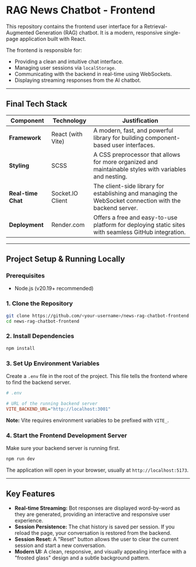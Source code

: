 # RAG News Chatbot - Frontend

This repository contains the frontend user interface for a Retrieval-Augmented Generation (RAG) chatbot. It is a modern, responsive single-page application built with React.

The frontend is responsible for:
- Providing a clean and intuitive chat interface.
- Managing user sessions via `localStorage`.
- Communicating with the backend in real-time using WebSockets.
- Displaying streaming responses from the AI chatbot.

---

## Final Tech Stack

| Component         | Technology                               | Justification                                                                                              |
| ----------------- | ---------------------------------------- | ---------------------------------------------------------------------------------------------------------- |
| **Framework**     | React (with Vite)                        | A modern, fast, and powerful library for building component-based user interfaces.                         |
| **Styling**       | SCSS                                     | A CSS preprocessor that allows for more organized and maintainable styles with variables and nesting.      |
| **Real-time Chat**| Socket.IO Client                         | The client-side library for establishing and managing the WebSocket connection with the backend server.    |
| **Deployment**    | Render.com                               | Offers a free and easy-to-use platform for deploying static sites with seamless GitHub integration.        |

---

## Project Setup & Running Locally

### Prerequisites
- Node.js (v20.19+ recommended)

### 1. Clone the Repository
```bash
git clone https://github.com/<your-username>/news-rag-chatbot-frontend.git
cd news-rag-chatbot-frontend
```

### 2. Install Dependencies
```bash
npm install
```

### 3. Set Up Environment Variables
Create a `.env` file in the root of the project. This file tells the frontend where to find the backend server.
```ini
# .env

# URL of the running backend server
VITE_BACKEND_URL="http://localhost:3001"
```
**Note:** Vite requires environment variables to be prefixed with `VITE_`.

### 4. Start the Frontend Development Server
Make sure your backend server is running first.
```bash
npm run dev
```
The application will open in your browser, usually at `http://localhost:5173`.

---

## Key Features

- **Real-time Streaming:** Bot responses are displayed word-by-word as they are generated, providing an interactive and responsive user experience.
- **Session Persistence:** The chat history is saved per session. If you reload the page, your conversation is restored from the backend.
- **Session Reset:** A "Reset" button allows the user to clear the current session and start a new conversation.
- **Modern UI:** A clean, responsive, and visually appealing interface with a "frosted glass" design and a subtle background pattern.
